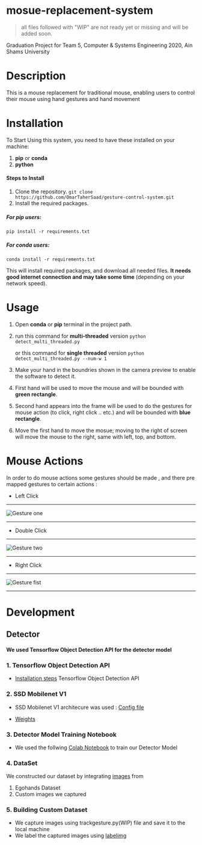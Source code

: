 # mosue-replacement-system
> all files followed with "WIP" are not ready yet or missing and will be added soon.

Graduation Project for Team 5, Computer & Systems Engineering 2020, Ain Shams University

# Description
This is a mouse replacement for traditional mouse, enabling users to control their mouse using hand gestures and hand movement

# Installation
To Start Using this system, you need to have these installed on your machine:
1. **pip** or **conda**
2. **python**

#### Steps to Install
 
1. Clone the repository.
`git clone https://github.com/OmarTaherSaad/gesture-control-system.git`
2. Install the required packages.
##### For pip users:
`pip install -r requirements.txt`
##### For conda users:
 `conda install -r requirements.txt`
 
 This will install required packages, and download all needed files. **It needs good internet connection and may take some time** (depending on your network speed).
 
# Usage

1. Open **conda** or **pip** terminal in the project path.
2. run this command for **multi-threaded** version
	`python detect_multi_threaded.py`
	
	or this command for **single threaded** version
	`python detect_multi_threaded.py --num-w 1`
	
3. Make your hand in the boundries shown in the camera preview to enable the software to detect it.

4. First hand will be used to move the mouse and will be bounded with **green rectangle**. 

5. Second hand appears into the frame will be used to do the gestures for mouse action (to click, right click .. etc.) and will be bounded with **blue rectangle**.

6. Move the first hand to move the mosue; moving to the right of screen will move the mouse to the right, same with left, top, and bottom.

# Mouse Actions
In order to do mouse actions some gestures should be made , and there pre mapped gestures to certain actions :
* Left Click 
***
![Gesture one](https://i.ibb.co/PxsWzk9/dyaa-one855original.png) 
***
* Double Click
***
![Gesture two](https://i.ibb.co/GTzHCLs/dyaa-two759original.png) 
***
* Right Click
***
![Gesture fist](https://i.ibb.co/sPXDpM0/dyaa-fist908original.png) 
***

# Development

## Detector
#### We used Tensorflow Object Detection API for the detector model
### 1. Tensorflow Object Detection API
* [Installation steps](https://tensorflow-object-detection-api-tutorial.readthedocs.io/en/latest/training.html) Tensorflow Object Detection API

### 2. SSD Mobilenet V1
*   SSD Mobilenet V1 architecure was used : [Config file](https://github.com/tensorflow/models/blob/master/research/object_detection/samples/configs/ssd_mobilenet_v1_coco.config)

*   [Weights](http://download.tensorflow.org/models/object_detection/ssd_mobilenet_v1_coco_2018_01_28.tar.gz)
### 3. Detector Model Training Notebook
* We used the follwing [Colab Notebook](https://colab.research.google.com/drive/1M5yvo2NahWi517Ha3dezRXUgAx8iQnRb?fbclid=IwAR1AeMffcjmOe0JhHLcLMFBMdBiyo-sFqsWnY4MZyTKgKleBLmcPXAJFVvM) to train our Detector Model
### 4. DataSet
We constructed our dataset by integrating [images](https://drive.google.com/drive/folders/1hQB0s_W-kOr7ZxHNQvVG-ip8RDjrfsvY?fbclid=IwAR34E9Xrl2Ap8kuHJ7RJ3p1fqnADlR3MgWJ3QiiZC3UcmjvJ0qfqNgpjT58) from 
1. Egohands Dataset 
2. Custom images we captured
### 5. Building Custom Dataset
* We capture images using trackgesture.py(WIP) file and save it to the local machine
* We label the captured images using [labelimg](https://github.com/tzutalin/labelImg)

